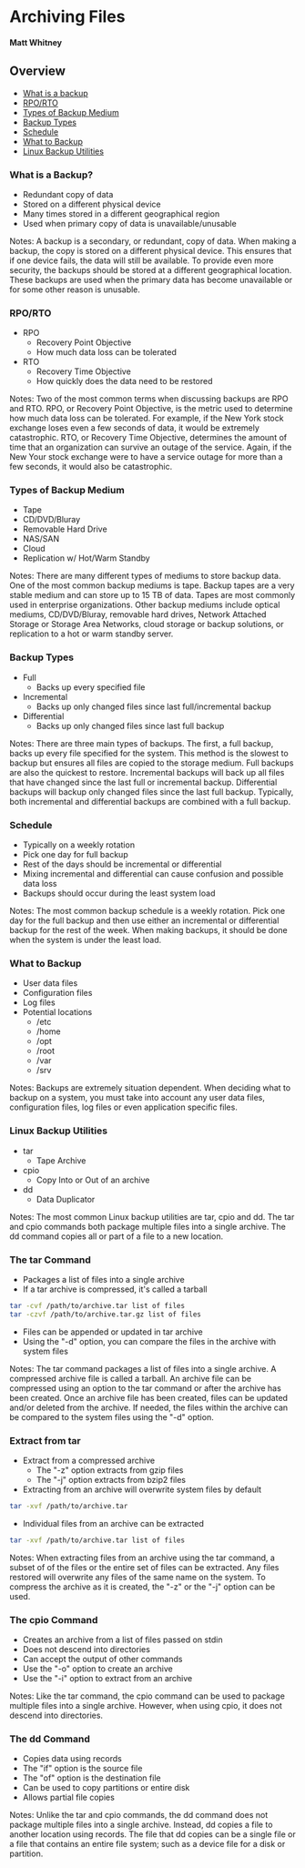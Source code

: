 # Archiving Files
#### Matt Whitney



## Overview
-   [What is a backup](#what-is-a-backup)
-   [RPO/RTO](#rpo-rto)
-   [Types of Backup Medium](#types-of-backup-medium)
-   [Backup Types](#backup-types)
-   [Schedule](#schedule)
-   [What to Backup](#what-to-backup)
-   [Linux Backup Utilities](#linux-backup-utilities)



### What is a Backup?
-   Redundant copy of data
-   Stored on a different physical device
-   Many times stored in a different geographical region
-   Used when primary copy of data is unavailable/unusable

Notes: A backup is a secondary, or redundant, copy of data. When making a
backup, the copy is stored on a different physical device. This ensures that if
one device fails, the data will still be available. To provide even more
security, the backups should be stored at a different geographical location.
These backups are used when the primary data has become unavailable or for some
other reason is unusable.



### RPO/RTO
-   RPO
    -   Recovery Point Objective
    -   How much data loss can be tolerated
-   RTO
    -   Recovery Time Objective
    -   How quickly does the data need to be restored

Notes: Two of the most common terms when discussing backups are RPO and RTO.
RPO, or Recovery Point Objective, is the metric used to determine how much
data loss can be tolerated. For example, if the New York stock exchange loses
even a few seconds of data, it would be extremely catastrophic. RTO, or
Recovery Time Objective, determines the amount of time that an organization
can survive an outage of the service. Again, if the New Your stock exchange
were to have a service outage for more than a few seconds, it would also be
catastrophic.



### Types of Backup Medium
-   Tape
-   CD/DVD/Bluray
-   Removable Hard Drive
-   NAS/SAN
-   Cloud
-   Replication w/ Hot/Warm Standby

Notes: There are many different types of mediums to store backup data. One of
the most common backup mediums is tape. Backup tapes are a very stable medium
and can store up to 15 TB of data. Tapes are most commonly used in enterprise
organizations. Other backup mediums include optical mediums, CD/DVD/Bluray,
removable hard drives, Network Attached Storage or Storage Area Networks,
cloud storage or backup solutions, or replication to a hot or warm standby
server.



### Backup Types
-   Full
    -   Backs up every specified file
-   Incremental
    -   Backs up only changed files since last full/incremental backup
-   Differential
    -   Backs up only changed files since last full backup

Notes: There are three main types of backups. The first, a full backup, backs
up every file specified for the system. This method is the slowest to backup
but ensures all files are copied to the storage medium. Full backups are also
the quickest to restore. Incremental backups will back up all files that have
changed since the last full or incremental backup. Differential backups will
backup only changed files since the last full backup. Typically, both
incremental and differential backups are combined with a full backup.



### Schedule
-   Typically on a weekly rotation
-   Pick one day for full backup
-   Rest of the days should be incremental or differential
-   Mixing incremental and differential can cause confusion and possible data loss
-   Backups should occur during the least system load

Notes: The most common backup schedule is a weekly rotation. Pick one day for
the full backup and then use either an incremental or differential backup for
the rest of the week. When making backups, it should be done when the system is
under the least load.



### What to Backup
-   User data files
-   Configuration files
-   Log files
-   Potential locations
    -   /etc
    -   /home
    -   /opt
    -   /root
    -   /var
    -   /srv

Notes: Backups are extremely situation dependent. When deciding what to backup
on a system, you must take into account any user data files, configuration
files, log files or even application specific files.



### Linux Backup Utilities
-   tar
    -   Tape Archive
-   cpio
    -   Copy Into or Out of an archive
-   dd
    -   Data Duplicator

Notes: The most common Linux backup utilities are tar, cpio and dd. The tar and
cpio commands both package multiple files into a single archive. The dd command
copies all or part of a file to a new location.



### The tar Command
-   Packages a list of files into a single archive
-   If a tar archive is compressed, it's called a tarball
```Bash
tar -cvf /path/to/archive.tar list of files
tar -czvf /path/to/archive.tar.gz list of files
```
-   Files can be appended or updated in tar archive
-   Using the "-d" option, you can compare the files in the archive with system files

Notes: The tar command packages a list of files into a single archive. A
compressed archive file is called a tarball. An archive file can be compressed
using an option to the tar command or after the archive has been created. Once
an archive file has been created, files can be updated and/or deleted from the
archive. If needed, the files within the archive can be compared to the system
files using the "-d" option.



### Extract from tar
-   Extract from a compressed archive
    -   The "-z" option extracts from gzip files
    -   The "-j" option extracts from bzip2 files
-   Extracting from an archive will overwrite system files by default
```Bash
tar -xvf /path/to/archive.tar
```
-   Individual files from an archive can be extracted
```Bash
tar -xvf /path/to/archive.tar list of files
```

Notes: When extracting files from an archive using the tar command, a subset of
of the files or the entire set of files can be extracted. Any files restored
will overwrite any files of the same name on the system. To compress the
archive as it is created, the "-z" or the "-j" option can be used.



### The cpio Command
-   Creates an archive from a list of files passed on stdin
-   Does not descend into directories
-   Can accept the output of other commands
-   Use the "-o" option to create an archive
-   Use the "-i" option to extract from an archive

Notes: Like the tar command, the cpio command can be used to package multiple
files into a single archive. However, when using cpio, it does not descend into
directories.



### The dd Command
-   Copies data using records
-   The "if" option is the source file
-   The "of" option is the destination file
-   Can be used to copy partitions or entire disk
-   Allows partial file copies

Notes: Unlike the tar and cpio commands, the dd command does not package
multiple files into a single archive. Instead, dd copies a file to another
location using records. The file that dd copies can be a single file or a file
that contains an entire file system; such as a device file for a disk or
partition.
